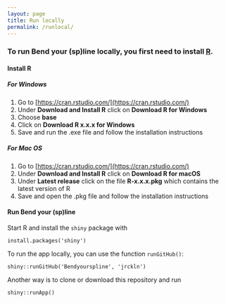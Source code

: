 ```yaml
---
layout: page
title: Run locally
permalink: /runlocal/
---
```


### To run **Bend your (sp)line** locally, you first need to install [R](https://www.r-project.org). 

#### Install R
##### For Windows

1. Go to [https://cran.rstudio.com/](https://cran.rstudio.com/)
2. Under **Download and Install R** click on **Download R for Windows**
3. Choose **base**
4. Click on **Download R x.x.x for Windows**
5. Save and run the .exe file and follow the installation instructions

##### For Mac OS

1. Go to [https://cran.rstudio.com/](https://cran.rstudio.com/)
2. Under **Download and Install R** click on **Download R for macOS**
3. Under **Latest release** click on the file **R-x.x.x.pkg** which contains the latest version of R
5. Save and open the .pkg file and follow the installation instructions

#### Run **Bend your (sp)line**

Start R and install the `shiny` package with

```
install.packages('shiny')
```

To run the app locally, you can use the function `runGitHub()`: 

``` 
shiny::runGitHub('Bendyourspline', 'jrckln')
```

Another way is to clone or download this repository and run

``` 
shiny::runApp()
```

